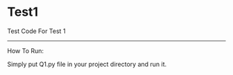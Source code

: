# Test1
Test Code For Test 1

-------
How To Run:

Simply put Q1.py file in your project directory and run it.
